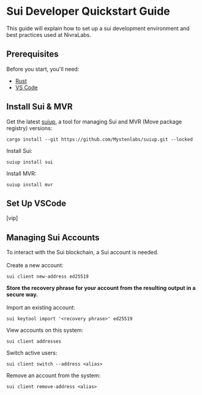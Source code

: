 # Sui Developer Quickstart Guide

This guide will explain how to set up a sui development environment and best practices used at NivraLabs.

## Prerequisites

Before you start, you'll need:
* [Rust](https://www.rust-lang.org/learn/get-started)
* [VS Code](https://code.visualstudio.com/)

## Install Sui & MVR

Get the latest [suiup](https://github.com/MystenLabs/suiup), a tool for managing Sui and MVR (Move package registry) versions:

```
cargo install --git https://github.com/Mystenlabs/suiup.git --locked
```

Install Sui:

```
suiup install sui
```

Install MVR:

```
suiup install mvr
```

## Set Up VSCode
[vip]

## Managing Sui Accounts
To interact with the Sui blockchain, a Sui account is needed. 
<br><br>
Create a new account:

```
sui client new-address ed25519
```

**Store the recovery phrase for your account from the resulting output in a secure way.**
<br><br>
Import an existing account:

```
sui keytool import '<recovery phrase>' ed25519
```

View accounts on this system:

```
sui client addresses
```

Switch active users:

```
sui client switch --address <alias>
```

Remove an account from the system:

```
sui client remove-address <alias>
```